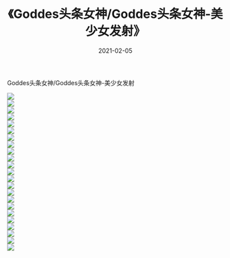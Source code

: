 ﻿---
layout: post
title:  《Goddes头条女神/Goddes头条女神-美少女发射》
date:   2021-02-05
img: http://pic.660000.xyz/1:/网络美图/2021/Goddes头条女神/Goddes头条女神-美少女发射/000.jpg
categories: [美女, 清纯, 唯美]
---

Goddes头条女神/Goddes头条女神-美少女发射

 ![](http://pic.660000.xyz/1:/网络美图/2021/Goddes头条女神/Goddes头条女神-美少女发射/001.jpg) <br>![](http://pic.660000.xyz/1:/网络美图/2021/Goddes头条女神/Goddes头条女神-美少女发射/002.jpg) <br>![](http://pic.660000.xyz/1:/网络美图/2021/Goddes头条女神/Goddes头条女神-美少女发射/003.jpg) <br>![](http://pic.660000.xyz/1:/网络美图/2021/Goddes头条女神/Goddes头条女神-美少女发射/004.jpg) <br>![](http://pic.660000.xyz/1:/网络美图/2021/Goddes头条女神/Goddes头条女神-美少女发射/005.jpg) <br>![](http://pic.660000.xyz/1:/网络美图/2021/Goddes头条女神/Goddes头条女神-美少女发射/006.jpg) <br>![](http://pic.660000.xyz/1:/网络美图/2021/Goddes头条女神/Goddes头条女神-美少女发射/007.jpg) <br>![](http://pic.660000.xyz/1:/网络美图/2021/Goddes头条女神/Goddes头条女神-美少女发射/008.jpg) <br>![](http://pic.660000.xyz/1:/网络美图/2021/Goddes头条女神/Goddes头条女神-美少女发射/009.jpg) <br>![](http://pic.660000.xyz/1:/网络美图/2021/Goddes头条女神/Goddes头条女神-美少女发射/010.jpg) <br>![](http://pic.660000.xyz/1:/网络美图/2021/Goddes头条女神/Goddes头条女神-美少女发射/011.jpg) <br>![](http://pic.660000.xyz/1:/网络美图/2021/Goddes头条女神/Goddes头条女神-美少女发射/012.jpg) <br>![](http://pic.660000.xyz/1:/网络美图/2021/Goddes头条女神/Goddes头条女神-美少女发射/013.jpg) <br>![](http://pic.660000.xyz/1:/网络美图/2021/Goddes头条女神/Goddes头条女神-美少女发射/014.jpg) <br>![](http://pic.660000.xyz/1:/网络美图/2021/Goddes头条女神/Goddes头条女神-美少女发射/015.jpg) <br>![](http://pic.660000.xyz/1:/网络美图/2021/Goddes头条女神/Goddes头条女神-美少女发射/016.jpg) <br>![](http://pic.660000.xyz/1:/网络美图/2021/Goddes头条女神/Goddes头条女神-美少女发射/017.jpg) <br>![](http://pic.660000.xyz/1:/网络美图/2021/Goddes头条女神/Goddes头条女神-美少女发射/018.jpg) <br>![](http://pic.660000.xyz/1:/网络美图/2021/Goddes头条女神/Goddes头条女神-美少女发射/019.jpg) <br>![](http://pic.660000.xyz/1:/网络美图/2021/Goddes头条女神/Goddes头条女神-美少女发射/020.jpg) <br>![](http://pic.660000.xyz/1:/网络美图/2021/Goddes头条女神/Goddes头条女神-美少女发射/021.jpg) <br>![](http://pic.660000.xyz/1:/网络美图/2021/Goddes头条女神/Goddes头条女神-美少女发射/022.jpg) <br>![](http://pic.660000.xyz/1:/网络美图/2021/Goddes头条女神/Goddes头条女神-美少女发射/023.jpg) <br>